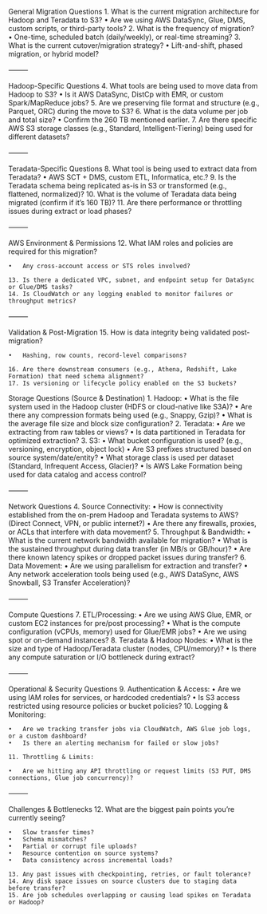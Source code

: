 General Migration Questions
	1.	What is the current migration architecture for Hadoop and Teradata to S3?
	•	Are we using AWS DataSync, Glue, DMS, custom scripts, or third-party tools?
	2.	What is the frequency of migration?
	•	One-time, scheduled batch (daily/weekly), or real-time streaming?
	3.	What is the current cutover/migration strategy?
	•	Lift-and-shift, phased migration, or hybrid model?

⸻

Hadoop-Specific Questions
	4.	What tools are being used to move data from Hadoop to S3?
	•	Is it AWS DataSync, DistCp with EMR, or custom Spark/MapReduce jobs?
	5.	Are we preserving file format and structure (e.g., Parquet, ORC) during the move to S3?
	6.	What is the data volume per job and total size?
	•	Confirm the 260 TB mentioned earlier.
	7.	Are there specific AWS S3 storage classes (e.g., Standard, Intelligent-Tiering) being used for different datasets?

⸻

Teradata-Specific Questions
	8.	What tool is being used to extract data from Teradata?
	•	AWS SCT + DMS, custom ETL, Informatica, etc.?
	9.	Is the Teradata schema being replicated as-is in S3 or transformed (e.g., flattened, normalized)?
	10.	What is the volume of Teradata data being migrated (confirm if it’s 160 TB)?
	11.	Are there performance or throttling issues during extract or load phases?

⸻

AWS Environment & Permissions
	12.	What IAM roles and policies are required for this migration?

	•	Any cross-account access or STS roles involved?

	13.	Is there a dedicated VPC, subnet, and endpoint setup for DataSync or Glue/DMS tasks?
	14.	Is CloudWatch or any logging enabled to monitor failures or throughput metrics?

⸻

Validation & Post-Migration
	15.	How is data integrity being validated post-migration?

	•	Hashing, row counts, record-level comparisons?

	16.	Are there downstream consumers (e.g., Athena, Redshift, Lake Formation) that need schema alignment?
	17.	Is versioning or lifecycle policy enabled on the S3 buckets?


Storage Questions (Source & Destination)
	1.	Hadoop:
	•	What is the file system used in the Hadoop cluster (HDFS or cloud-native like S3A)?
	•	Are there any compression formats being used (e.g., Snappy, Gzip)?
	•	What is the average file size and block size configuration?
	2.	Teradata:
	•	Are we extracting from raw tables or views?
	•	Is data partitioned in Teradata for optimized extraction?
	3.	S3:
	•	What bucket configuration is used? (e.g., versioning, encryption, object lock)
	•	Are S3 prefixes structured based on source system/date/entity?
	•	What storage class is used per dataset (Standard, Infrequent Access, Glacier)?
	•	Is AWS Lake Formation being used for data catalog and access control?

⸻

Network Questions
	4.	Source Connectivity:
	•	How is connectivity established from the on-prem Hadoop and Teradata systems to AWS? (Direct Connect, VPN, or public internet?)
	•	Are there any firewalls, proxies, or ACLs that interfere with data movement?
	5.	Throughput & Bandwidth:
	•	What is the current network bandwidth available for migration?
	•	What is the sustained throughput during data transfer (in MB/s or GB/hour)?
	•	Are there known latency spikes or dropped packet issues during transfer?
	6.	Data Movement:
	•	Are we using parallelism for extraction and transfer?
	•	Any network acceleration tools being used (e.g., AWS DataSync, AWS Snowball, S3 Transfer Acceleration)?

⸻

Compute Questions
	7.	ETL/Processing:
	•	Are we using AWS Glue, EMR, or custom EC2 instances for pre/post processing?
	•	What is the compute configuration (vCPUs, memory) used for Glue/EMR jobs?
	•	Are we using spot or on-demand instances?
	8.	Teradata & Hadoop Nodes:
	•	What is the size and type of Hadoop/Teradata cluster (nodes, CPU/memory)?
	•	Is there any compute saturation or I/O bottleneck during extract?

⸻

Operational & Security Questions
	9.	Authentication & Access:
	•	Are we using IAM roles for services, or hardcoded credentials?
	•	Is S3 access restricted using resource policies or bucket policies?
	10.	Logging & Monitoring:

	•	Are we tracking transfer jobs via CloudWatch, AWS Glue job logs, or a custom dashboard?
	•	Is there an alerting mechanism for failed or slow jobs?

	11.	Throttling & Limits:

	•	Are we hitting any API throttling or request limits (S3 PUT, DMS connections, Glue job concurrency)?

⸻

Challenges & Bottlenecks
	12.	What are the biggest pain points you’re currently seeing?

	•	Slow transfer times?
	•	Schema mismatches?
	•	Partial or corrupt file uploads?
	•	Resource contention on source systems?
	•	Data consistency across incremental loads?

	13.	Any past issues with checkpointing, retries, or fault tolerance?
	14.	Any disk space issues on source clusters due to staging data before transfer?
	15.	Are job schedules overlapping or causing load spikes on Teradata or Hadoop?


